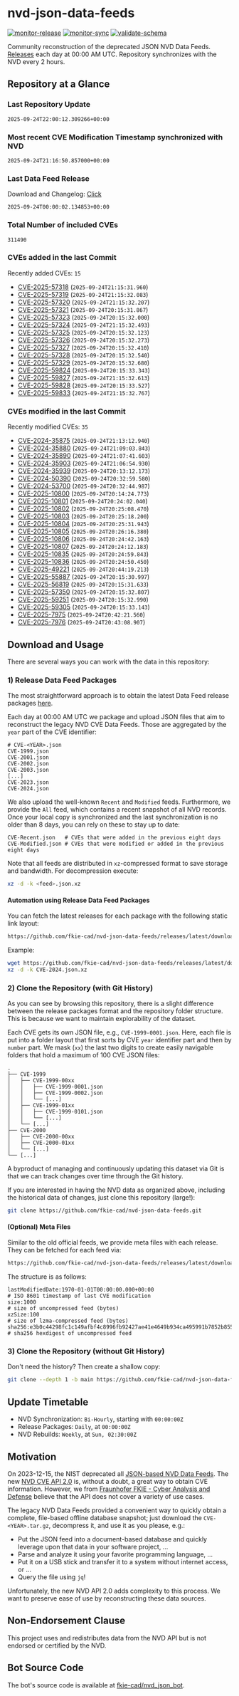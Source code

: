# nvd-json-data-feeds

[![monitor-release](https://github.com/fkie-cad/nvd-json-data-feeds/actions/workflows/monitor_release.yml/badge.svg)](https://github.com/fkie-cad/nvd-json-data-feeds/actions/workflows/monitor_release.yml)
[![monitor-sync](https://github.com/fkie-cad/nvd-json-data-feeds/actions/workflows/monitor_sync.yml/badge.svg)](https://github.com/fkie-cad/nvd-json-data-feeds/actions/workflows/monitor_sync.yml)
[![validate-schema](https://github.com/fkie-cad/nvd-json-data-feeds/actions/workflows/validate_schema.yml/badge.svg)](https://github.com/fkie-cad/nvd-json-data-feeds/actions/workflows/validate_schema.yml)

Community reconstruction of the deprecated JSON NVD Data Feeds.
[Releases](https://github.com/fkie-cad/nvd-json-data-feeds/releases/latest) each day at 00:00 AM UTC.
Repository synchronizes with the NVD every 2 hours.

## Repository at a Glance

### Last Repository Update

```plain
2025-09-24T22:00:12.309266+00:00
```

### Most recent CVE Modification Timestamp synchronized with NVD

```plain
2025-09-24T21:16:50.857000+00:00
```

### Last Data Feed Release

Download and Changelog: [Click](https://github.com/fkie-cad/nvd-json-data-feeds/releases/latest)

```plain
2025-09-24T00:00:02.134853+00:00
```

### Total Number of included CVEs

```plain
311490
```

### CVEs added in the last Commit

Recently added CVEs: `15`

- [CVE-2025-57318](CVE-2025/CVE-2025-573xx/CVE-2025-57318.json) (`2025-09-24T21:15:31.960`)
- [CVE-2025-57319](CVE-2025/CVE-2025-573xx/CVE-2025-57319.json) (`2025-09-24T21:15:32.083`)
- [CVE-2025-57320](CVE-2025/CVE-2025-573xx/CVE-2025-57320.json) (`2025-09-24T21:15:32.207`)
- [CVE-2025-57321](CVE-2025/CVE-2025-573xx/CVE-2025-57321.json) (`2025-09-24T20:15:31.867`)
- [CVE-2025-57323](CVE-2025/CVE-2025-573xx/CVE-2025-57323.json) (`2025-09-24T20:15:32.000`)
- [CVE-2025-57324](CVE-2025/CVE-2025-573xx/CVE-2025-57324.json) (`2025-09-24T21:15:32.493`)
- [CVE-2025-57325](CVE-2025/CVE-2025-573xx/CVE-2025-57325.json) (`2025-09-24T20:15:32.123`)
- [CVE-2025-57326](CVE-2025/CVE-2025-573xx/CVE-2025-57326.json) (`2025-09-24T20:15:32.273`)
- [CVE-2025-57327](CVE-2025/CVE-2025-573xx/CVE-2025-57327.json) (`2025-09-24T20:15:32.410`)
- [CVE-2025-57328](CVE-2025/CVE-2025-573xx/CVE-2025-57328.json) (`2025-09-24T20:15:32.540`)
- [CVE-2025-57329](CVE-2025/CVE-2025-573xx/CVE-2025-57329.json) (`2025-09-24T20:15:32.680`)
- [CVE-2025-59824](CVE-2025/CVE-2025-598xx/CVE-2025-59824.json) (`2025-09-24T20:15:33.343`)
- [CVE-2025-59827](CVE-2025/CVE-2025-598xx/CVE-2025-59827.json) (`2025-09-24T21:15:32.613`)
- [CVE-2025-59828](CVE-2025/CVE-2025-598xx/CVE-2025-59828.json) (`2025-09-24T20:15:33.527`)
- [CVE-2025-59833](CVE-2025/CVE-2025-598xx/CVE-2025-59833.json) (`2025-09-24T21:15:32.767`)


### CVEs modified in the last Commit

Recently modified CVEs: `35`

- [CVE-2024-35875](CVE-2024/CVE-2024-358xx/CVE-2024-35875.json) (`2025-09-24T21:13:12.940`)
- [CVE-2024-35880](CVE-2024/CVE-2024-358xx/CVE-2024-35880.json) (`2025-09-24T21:09:03.843`)
- [CVE-2024-35890](CVE-2024/CVE-2024-358xx/CVE-2024-35890.json) (`2025-09-24T21:07:41.603`)
- [CVE-2024-35903](CVE-2024/CVE-2024-359xx/CVE-2024-35903.json) (`2025-09-24T21:06:54.930`)
- [CVE-2024-35939](CVE-2024/CVE-2024-359xx/CVE-2024-35939.json) (`2025-09-24T20:13:12.173`)
- [CVE-2024-50390](CVE-2024/CVE-2024-503xx/CVE-2024-50390.json) (`2025-09-24T20:32:59.580`)
- [CVE-2024-53700](CVE-2024/CVE-2024-537xx/CVE-2024-53700.json) (`2025-09-24T20:32:44.987`)
- [CVE-2025-10800](CVE-2025/CVE-2025-108xx/CVE-2025-10800.json) (`2025-09-24T20:14:24.773`)
- [CVE-2025-10801](CVE-2025/CVE-2025-108xx/CVE-2025-10801.json) (`2025-09-24T20:24:02.040`)
- [CVE-2025-10802](CVE-2025/CVE-2025-108xx/CVE-2025-10802.json) (`2025-09-24T20:25:08.470`)
- [CVE-2025-10803](CVE-2025/CVE-2025-108xx/CVE-2025-10803.json) (`2025-09-24T20:25:18.200`)
- [CVE-2025-10804](CVE-2025/CVE-2025-108xx/CVE-2025-10804.json) (`2025-09-24T20:25:31.943`)
- [CVE-2025-10805](CVE-2025/CVE-2025-108xx/CVE-2025-10805.json) (`2025-09-24T20:26:16.380`)
- [CVE-2025-10806](CVE-2025/CVE-2025-108xx/CVE-2025-10806.json) (`2025-09-24T20:24:42.163`)
- [CVE-2025-10807](CVE-2025/CVE-2025-108xx/CVE-2025-10807.json) (`2025-09-24T20:24:12.183`)
- [CVE-2025-10835](CVE-2025/CVE-2025-108xx/CVE-2025-10835.json) (`2025-09-24T20:24:59.843`)
- [CVE-2025-10836](CVE-2025/CVE-2025-108xx/CVE-2025-10836.json) (`2025-09-24T20:24:50.450`)
- [CVE-2025-49221](CVE-2025/CVE-2025-492xx/CVE-2025-49221.json) (`2025-09-24T20:44:19.213`)
- [CVE-2025-55887](CVE-2025/CVE-2025-558xx/CVE-2025-55887.json) (`2025-09-24T20:15:30.997`)
- [CVE-2025-56819](CVE-2025/CVE-2025-568xx/CVE-2025-56819.json) (`2025-09-24T20:15:31.633`)
- [CVE-2025-57350](CVE-2025/CVE-2025-573xx/CVE-2025-57350.json) (`2025-09-24T20:15:32.807`)
- [CVE-2025-59251](CVE-2025/CVE-2025-592xx/CVE-2025-59251.json) (`2025-09-24T20:15:32.990`)
- [CVE-2025-59305](CVE-2025/CVE-2025-593xx/CVE-2025-59305.json) (`2025-09-24T20:15:33.143`)
- [CVE-2025-7975](CVE-2025/CVE-2025-79xx/CVE-2025-7975.json) (`2025-09-24T20:42:21.560`)
- [CVE-2025-7976](CVE-2025/CVE-2025-79xx/CVE-2025-7976.json) (`2025-09-24T20:43:08.907`)


## Download and Usage

There are several ways you can work with the data in this repository:

### 1) Release Data Feed Packages

The most straightforward approach is to obtain the latest Data Feed release packages [here](https://github.com/fkie-cad/nvd-json-data-feeds/releases/latest).

Each day at 00:00 AM UTC we package and upload JSON files that aim to reconstruct the legacy NVD CVE Data Feeds.
Those are aggregated by the `year` part of the CVE identifier:

```
# CVE-<YEAR>.json
CVE-1999.json
CVE-2001.json
CVE-2002.json
CVE-2003.json
[...]
CVE-2023.json
CVE-2024.json
```

We also upload the well-known `Recent` and `Modified` feeds.
Furthermore, we provide the `All` feed, which contains a recent snapshot of all NVD records.
Once your local copy is synchronized and the last synchronization is no older than 8 days, you can rely on these to stay up to date:

```plain
CVE-Recent.json   # CVEs that were added in the previous eight days
CVE-Modified.json # CVEs that were modified or added in the previous eight days
```

Note that all feeds are distributed in `xz`-compressed format to save storage and bandwidth.
For decompression execute:

```sh
xz -d -k <feed>.json.xz
```

#### Automation using Release Data Feed Packages

You can fetch the latest releases for each package with the following static link layout:

```sh
https://github.com/fkie-cad/nvd-json-data-feeds/releases/latest/download/CVE-<YEAR>.json.xz
```

Example:

```sh
wget https://github.com/fkie-cad/nvd-json-data-feeds/releases/latest/download/CVE-2024.json.xz
xz -d -k CVE-2024.json.xz
```

### 2) Clone the Repository (with Git History)

As you can see by browsing this repository, there is a slight difference between the release packages format and the repository folder structure.
This is because we want to maintain explorability of the dataset.

Each CVE gets its own JSON file, e.g., `CVE-1999-0001.json`.
Here, each file is put into a folder layout that first sorts by CVE `year` identifier part and then by `number` part.
We mask (`xx`) the last two digits to create easily navigable folders that hold a maximum of 100 CVE JSON files:

```plain
.
├── CVE-1999
│   ├── CVE-1999-00xx
│   │   ├── CVE-1999-0001.json
│   │   ├── CVE-1999-0002.json
│   │   └── [...]
│   ├── CVE-1999-01xx
│   │   ├── CVE-1999-0101.json
│   │   └── [...]
│   └── [...]
├── CVE-2000
│   ├── CVE-2000-00xx
│   ├── CVE-2000-01xx
│   └── [...]
└── [...]
```

A byproduct of managing and continuously updating this dataset via Git is that we can track changes over time through the Git history.

If you are interested in having the NVD data as organized above, including the historical data of changes, just clone this repository (large!):

```sh
git clone https://github.com/fkie-cad/nvd-json-data-feeds.git
```

#### (Optional) Meta Files

Similar to the old official feeds, we provide meta files with each release. They can be fetched for each feed via:

```sh
https://github.com/fkie-cad/nvd-json-data-feeds/releases/latest/download/CVE-<YEAR>.meta
```

The structure is as follows:

```plain
lastModifiedDate:1970-01-01T00:00:00.000+00:00                          # ISO 8601 timestamp of last CVE modification
size:1000                                                               # size of uncompressed feed (bytes)
xzSize:100                                                              # size of lzma-compressed feed (bytes)
sha256:e3b0c44298fc1c149afbf4c8996fb92427ae41e4649b934ca495991b7852b855 # sha256 hexdigest of uncompressed feed
```

### 3) Clone the Repository (without Git History)

Don't need the history? Then create a shallow copy:

```sh
git clone --depth 1 -b main https://github.com/fkie-cad/nvd-json-data-feeds.git
```


## Update Timetable

* NVD Synchronization: `Bi-Hourly`, starting with `00:00:00Z`
* Release Packages: `Daily`, at `00:00:00Z`
* NVD Rebuilds: `Weekly`, at `Sun, 02:30:00Z`


## Motivation

On 2023-12-15, the NIST deprecated all [JSON-based NVD Data Feeds](https://nvd.nist.gov/vuln/data-feeds#divRetirementBanner-1).
The new [NVD CVE API 2.0](https://nvd.nist.gov/developers/vulnerabilities) is, without a doubt, a great way to obtain CVE information.
However, we from [Fraunhofer FKIE - Cyber Analysis and Defense](https://www.fkie.fraunhofer.de/en/departments/cad.html) believe that the API does not cover a variety of use cases.

The legacy NVD Data Feeds provided a convenient way to quickly obtain a complete, file-based offline database snapshot; just download the `CVE-<YEAR>.tar.gz`, decompress it, and use it as you please, e.g.:

- Put the JSON feed into a document-based database and quickly leverage upon that data in your software project, ...
- Parse and analyze it using your favorite programming language, ...
- Put it on a USB stick and transfer it to a system without internet access, or ...
- Query the file using `jq`!

Unfortunately, the new NVD API 2.0 adds complexity to this process.
We want to preserve ease of use by reconstructing these data sources.

## Non-Endorsement Clause

This project uses and redistributes data from the NVD API but is not endorsed or certified by the NVD.

## Bot Source Code

The bot's source code is available at [fkie-cad/nvd\_json\_bot](https://github.com/fkie-cad/nvd_json_bot).